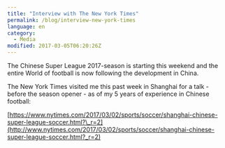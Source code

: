 ```yaml
---
title: "Interview with The New York Times"
permalink: /blog/interview-new-york-times
language: en
category:
  - Media
modified: 2017-03-05T06:20:26Z
---
```


The Chinese Super League 2017-season is starting this weekend and the entire World of football is now following the development in China.

The New York Times visited me this past week in Shanghai for a talk - before the season opener - as of my 5 years of experience in Chinese football:

[https://www.nytimes.com/2017/03/02/sports/soccer/shanghai-chinese-super-league-soccer.html?\_r=2](http://www.nytimes.com/2017/03/02/sports/soccer/shanghai-chinese-super-league-soccer.html?_r=2)
